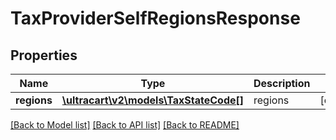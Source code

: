 # TaxProviderSelfRegionsResponse

## Properties
Name | Type | Description | Notes
------------ | ------------- | ------------- | -------------
**regions** | [**\ultracart\v2\models\TaxStateCode[]**](TaxStateCode.md) | regions | [optional] 

[[Back to Model list]](../README.md#documentation-for-models) [[Back to API list]](../README.md#documentation-for-api-endpoints) [[Back to README]](../README.md)


